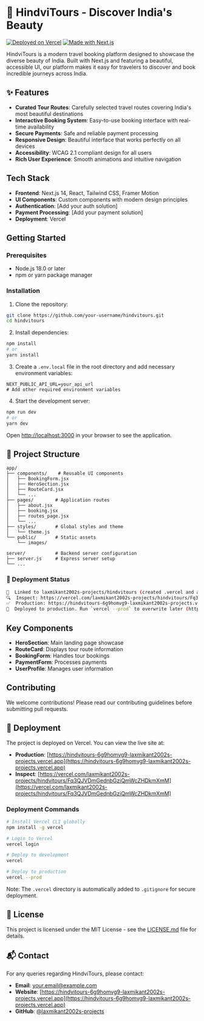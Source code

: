 # 🌟 HindviTours - Discover India's Beauty

[![Deployed on Vercel](https://img.shields.io/badge/Deployed%20on-Vercel-black.svg?style=for-the-badge&logo=vercel)](https://hindvitours-6g9homvg9-laxmikant2002s-projects.vercel.app)
[![Made with Next.js](https://img.shields.io/badge/Made%20with-Next.js-000.svg?style=for-the-badge&logo=next.js)](https://nextjs.org)

HindviTours is a modern travel booking platform designed to showcase the diverse beauty of India. Built with Next.js and featuring a beautiful, accessible UI, our platform makes it easy for travelers to discover and book incredible journeys across India.

## ✨ Features

- **Curated Tour Routes**: Carefully selected travel routes covering India's most beautiful destinations
- **Interactive Booking System**: Easy-to-use booking interface with real-time availability
- **Secure Payments**: Safe and reliable payment processing
- **Responsive Design**: Beautiful interface that works perfectly on all devices
- **Accessibility**: WCAG 2.1 compliant design for all users
- **Rich User Experience**: Smooth animations and intuitive navigation

## Tech Stack

- **Frontend**: Next.js 14, React, Tailwind CSS, Framer Motion
- **UI Components**: Custom components with modern design principles
- **Authentication**: [Add your auth solution]
- **Payment Processing**: [Add your payment solution]
- **Deployment**: Vercel

## Getting Started

### Prerequisites

- Node.js 18.0 or later
- npm or yarn package manager

### Installation

1. Clone the repository:
```bash
git clone https://github.com/your-username/hindvitours.git
cd hindvitours
```

2. Install dependencies:
```bash
npm install
# or
yarn install
```

3. Create a `.env.local` file in the root directory and add necessary environment variables:
```env
NEXT_PUBLIC_API_URL=your_api_url
# Add other required environment variables
```

4. Start the development server:
```bash
npm run dev
# or
yarn dev
```

Open [http://localhost:3000](http://localhost:3000) in your browser to see the application.

## 📁 Project Structure

```
app/
├── components/    # Reusable UI components
│   ├── BookingForm.jsx
│   ├── HeroSection.jsx
│   ├── RouteCard.jsx
│   └── ...
├── pages/        # Application routes
│   ├── about.jsx
│   ├── booking.jsx
│   ├── routes_page.jsx
│   └── ...
├── styles/       # Global styles and theme
│   └── theme.js
└── public/       # Static assets
    └── images/

server/           # Backend server configuration
├── server.js     # Express server setup
└── ...
```

### 🔗 Deployment Status

```bash
🔗  Linked to laxmikant2002s-projects/hindvitours (created .vercel and added it to .gitignore)
🔍  Inspect: https://vercel.com/laxmikant2002s-projects/hindvitours/Fq3QJVDmGednbGziQmWcZHDkmXmM [4s]      
✅  Production: https://hindvitours-6g9homvg9-laxmikant2002s-projects.vercel.app [4s]
📝  Deployed to production. Run `vercel --prod` to overwrite later (https://vercel.link/2F).
```

## Key Components

- **HeroSection**: Main landing page showcase
- **RouteCard**: Displays tour route information
- **BookingForm**: Handles tour bookings
- **PaymentForm**: Processes payments
- **UserProfile**: Manages user information

## Contributing

We welcome contributions! Please read our contributing guidelines before submitting pull requests.

## 🚀 Deployment

The project is deployed on Vercel. You can view the live site at:
- **Production**: [https://hindvitours-6g9homvg9-laxmikant2002s-projects.vercel.app](https://hindvitours-6g9homvg9-laxmikant2002s-projects.vercel.app)
- **Inspect**: [https://vercel.com/laxmikant2002s-projects/hindvitours/Fq3QJVDmGednbGziQmWcZHDkmXmM](https://vercel.com/laxmikant2002s-projects/hindvitours/Fq3QJVDmGednbGziQmWcZHDkmXmM)

### Deployment Commands

```bash
# Install Vercel CLI globally
npm install -g vercel

# Login to Vercel
vercel login

# Deploy to development
vercel

# Deploy to production
vercel --prod
```

Note: The `.vercel` directory is automatically added to `.gitignore` for secure deployment.

## 📄 License

This project is licensed under the MIT License - see the [LICENSE.md](LICENSE.md) file for details.

## 📬 Contact

For any queries regarding HindviTours, please contact:
- **Email**: [your.email@example.com](mailto:your.email@example.com)
- **Website**: [https://hindvitours-6g9homvg9-laxmikant2002s-projects.vercel.app](https://hindvitours-6g9homvg9-laxmikant2002s-projects.vercel.app)
- **GitHub**: [@laxmikant2002s-projects](https://github.com/laxmikant2002s-projects)
